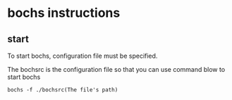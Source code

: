 # bochs instructions

## start

To start bochs, configuration file must be specified.

The bochsrc is the configuration file so that you can use command blow to start bochs

```
bochs -f ./bochsrc(The file's path)
```
